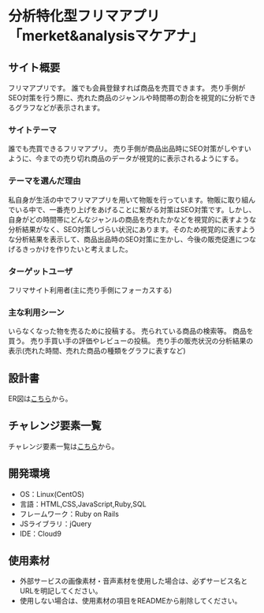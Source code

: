 # 分析特化型フリマアプリ「merket&analysisマケアナ」

## サイト概要
フリマアプリです。
誰でも会員登録すれば商品を売買できます。
売り手側がSEO対策を行う際に、売れた商品のジャンルや時間帯の割合を視覚的に分析できるグラフなどが表示されます。

### サイトテーマ
誰でも売買できるフリマアプリ。
売り手側が商品出品時にSEO対策がしやすいように、今までの売り切れ商品のデータが視覚的に表示されるようにする。


### テーマを選んだ理由
私自身が生活の中でフリマアプリを用いて物販を行っています。物販に取り組んでいる中で、一番売り上げをあげることに繋がる対策はSEO対策です。しかし、自身がどの時間帯にどんなジャンルの商品を売れたかなどを視覚的に表すような分析結果がなく、SEO対策しづらい状況にあります。そのため視覚的に表すような分析結果を表示して、商品出品時のSEO対策に生かし、今後の販売促進につなげるきっかけを作りたいと考えました。


### ターゲットユーザ
フリマサイト利用者(主に売り手側にフォーカスする)

### 主な利用シーン
いらなくなった物を売るために投稿する。
売られている商品の検索等。
商品を買う。
売り手買い手の評価やレビューの投稿。
売り手の販売状況の分析結果の表示(売れた時間、売れた商品の種類をグラフに表すなど)


## 設計書
ER図は<a href="https://drive.google.com/file/d/1VGwONfvTX67OHMCXwzgn7P04MffKQSsT/view?usp=sharing">こちら</a>から。

## チャレンジ要素一覧 
チャレンジ要素一覧は<a href="https://docs.google.com/spreadsheets/d/110fEyaEPXngDYNROUz8QJfpwK9CyLewzbO5j75crsLA/edit#gid=0">こちら</a>から。


## 開発環境
- OS：Linux(CentOS)
- 言語：HTML,CSS,JavaScript,Ruby,SQL
- フレームワーク：Ruby on Rails
- JSライブラリ：jQuery
- IDE：Cloud9

## 使用素材
- 外部サービスの画像素材・音声素材を使用した場合は、必ずサービス名とURLを明記してください。
- 使用しない場合は、使用素材の項目をREADMEから削除してください。
